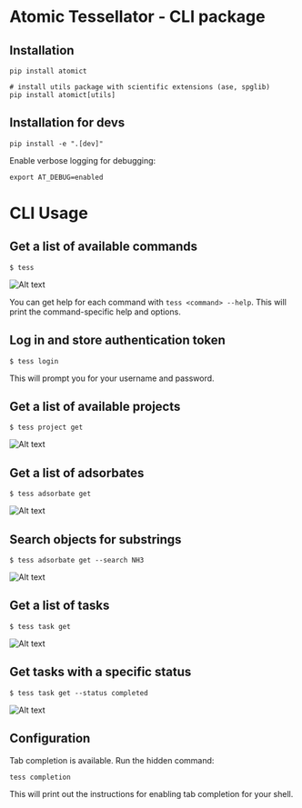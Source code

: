 # Atomic Tessellator - CLI package

## Installation
```
pip install atomict

# install utils package with scientific extensions (ase, spglib) 
pip install atomict[utils]
```

## Installation for devs
```
pip install -e ".[dev]"
```

Enable verbose logging for debugging:

```
export AT_DEBUG=enabled
```

# CLI Usage

## Get a list of available commands

```$ tess```

![Alt text](img/at.png?raw=true "at")

You can get help for each command with `tess <command> --help`. This will print the command-specific help and options.
## Log in and store authentication token

```$ tess login```

This will prompt you for your username and password.


## Get a list of available projects

```$ tess project get```

![Alt text](img/at_project_get.png?raw=true "tess project get")


## Get a list of adsorbates

```$ tess adsorbate get```

![Alt text](img/at_adsorbate_get.png?raw=true "tess adsorbate get")

## Search objects for substrings

```$ tess adsorbate get --search NH3```

![Alt text](img/at_adsorbate_get_search.png?raw=true "tess adsorbate get --search")

## Get a list of tasks

```$ tess task get```

![Alt text](img/at_task_get.png?raw=true "tess task get")

## Get tasks with a specific status

```$ tess task get --status completed```

![Alt text](img/at_task_get_completed.png?raw=true "tess task get --status completed")

## Configuration

Tab completion is available. Run the hidden command:

```tess completion```

This will print out the instructions for enabling tab completion for your shell.
